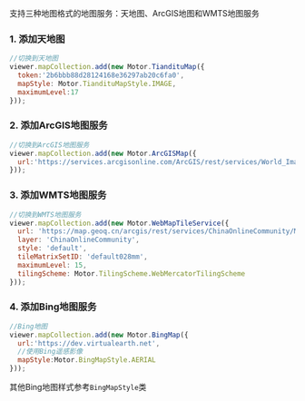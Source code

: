 支持三种地图格式的地图服务：天地图、ArcGIS地图和WMTS地图服务

### 1. 添加天地图

```javascript
//切换到天地图
viewer.mapCollection.add(new Motor.TiandituMap({
  token:'2b6bbb88d28124168e36297ab20c6fa0',
  mapStyle: Motor.TiandituMapStyle.IMAGE,
  maximumLevel:17
}));
```
### 2. 添加ArcGIS地图服务
```javascript
//切换到ArcGIS地图服务
viewer.mapCollection.add(new Motor.ArcGISMap({
  url:'https://services.arcgisonline.com/ArcGIS/rest/services/World_Imagery/MapServer'
}));
```
### 3. 添加WMTS地图服务
```javascript
//切换到WMTS地图服务
viewer.mapCollection.add(new Motor.WebMapTileService({
  url: 'https://map.geoq.cn/arcgis/rest/services/ChinaOnlineCommunity/MapServer/WMTS',
  layer: 'ChinaOnlineCommunity',
  style: 'default',
  tileMatrixSetID: 'default028mm',
  maximumLevel: 15,
  tilingScheme: Motor.TilingScheme.WebMercatorTilingScheme
}));
```
### 4. 添加Bing地图服务
```javascript
//Bing地图
viewer.mapCollection.add(new Motor.BingMap({
  url:'https://dev.virtualearth.net',
  //使用Bing遥感影像
  mapStyle:Motor.BingMapStyle.AERIAL
}));
```
其他Bing地图样式参考`BingMapStyle`类
